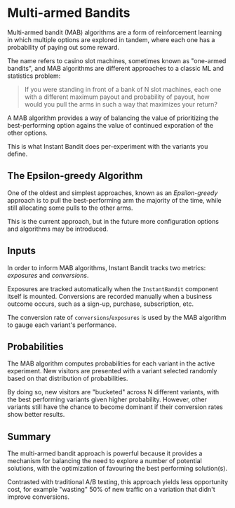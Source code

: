 # Multi-armed Bandits
Multi-armed bandit (MAB) algorithms are a form of reinforcement learning in which multiple options
are explored in tandem, where each one has a probability of paying out some reward.

The name refers to casino slot machines, sometimes known as "one-armed bandits", and MAB algorithms
are different approaches to a classic ML and statistics problem:

> If you were standing in front of a bank of N slot machines, each one with a different maximum payout
> and probability of payout, how would you pull the arms in such a way that maximizes your return?

A MAB algorithm provides a way of balancing the value of prioritizing the best-performing option
agains the value of continued exporation of the other options.

This is what Instant Bandit does per-experiment with the variants you define.

## The Epsilon-greedy Algorithm
One of the oldest and simplest approaches, known as an _Epsilon-greedy_ approach is to pull the
best-performing arm the majority of the time, while still allocating some pulls to the other arms.

This is the current approach, but in the future more configuration options and algorithms may be introduced.

## Inputs
In order to inform MAB algorithms, Instant Bandit tracks two metrics: _exposures_ and _conversions_.

Exposures are tracked automatically when the `InstantBandit` component itself is mounted.
Conversions are recorded manually when a business outcome occurs, such as a sign-up, purchase, subscription, etc.

The conversion rate of `conversions`/`exposures` is used by the MAB algorithm to gauge each variant's performance.

## Probabilities
The MAB algorithm computes probabilities for each variant in the active experiment.
New visitors are presented with a variant selected randomly based on that distribution of probabilities.

By doing so, new visitors are "bucketed" across N different variants, with the best performing variants given higher probability.
However, other variants still have the chance to become dominant if their conversion rates show better results.

## Summary
The multi-armed bandit approach is powerful because it provides a mechanism for balancing the need to explore a number of potential solutions, with the optimization of favouring the best performing solution(s).

Contrasted with traditional A/B testing, this approach yields less opportunity cost, for example "wasting" 50% of new traffic on a variation that didn't improve conversions.
